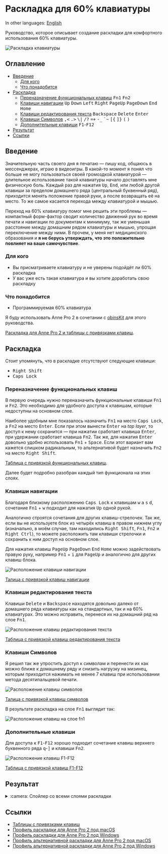 # Раскладка для 60% клавиатуры

In other languages: [English](./README.md)

Руководство, которое описывает создание раскладки для комфортного использования 60% клавиатуры.

![Раскладка клавиатуры](img/main-layer.png)

## Оглавление

* [Введение](#введение)
  * [Для кого](#для-кого)
  * [Что понадобится](#что-понадобится)
* [Раскладка](#раскладка)
    * [Переназначение функциональных клавиш](#переназначение-функциональных-клавиш)
    <kbd>Fn1</kbd> <kbd>Fn2</kbd>
    * [Клавиши навигации](#клавиши-навигации)
     <kbd>Up</kbd> <kbd>Down</kbd> <kbd>Left</kbd> <kbd>Right</kbd> <kbd>PageUp</kbd>
     <kbd>PageDown</kbd> <kbd>End</kbd> <kbd>Home</kbd>
    * [Клавиши редактирования текста](#клавиши-редактирования-текста)
     <kbd>Backspace</kbd> <kbd>Delete</kbd> <kbd>Enter</kbd>
    * [Клавиши Символов](#клавиши-символов)
     <kbd>,&lt;</kbd> <kbd>.&gt;</kbd> <kbd>\\&#124;</kbd> <kbd>/?</kbd>
     <kbd>=+</kbd> <kbd>-_</kbd> <kbd>\`~</kbd> <kbd>\[\{</kbd>
     <kbd>\]\}</kbd> <kbd>\(</kbd> <kbd>\)</kbd>
  * [Дополнительные клавиши](#дополнительные-клавиши)
     <kbd>F1</kbd>-<kbd>F12</kbd>
* [Результат](#результат)
* [Ссылки](#ссылки)


## Введение

Значительную часть своего дня я печатаю — пишу код, общаюсь в мессенджерах, играю в видеоигры. В какой-то момент я понял что больше не могу пользоваться своей громоздкой клавиатурой — длительное использование такой клавиатуры начало доставлять мне физическую боль. Каждый раз для нажатия <kbd>Up</kbd>, <kbd>End</kbd>, или любой другой клавиши за пределом домашнего ряда (центральный буквенный ряд), приходится менять положение правой руки, а после возвращать её на место. То же самое касается перехода между клавиатурой и мышью.

Переход на 60% клавиатуру помог мне решить эти проблемы — компактный форм-фактор сводит количество движений рук во время печати и навигации по документам к минимуму, так же уменьшая расстояние между домашним рядом клавиатуры и мышью, упрощая переключение между ними. В прочем, у меня нет медицинского образования и **я не берусь утверждать, что это положительно повлияет на ваше самочувствие**.

### Для кого

* Вы присматриваете клавиатуру и не уверены подойдёт ли 60% раскладка 
* У вас уже есть такая клавиатура и вы хотите доработать свою раскладку

### Что понадобится

* Программируемая 60% клавиатура

Я буду использовать Anne Pro 2 в сочетании с [obinsKit](http://en.obins.net/obinskit) для этого руководства.

[Раскладка для Anne Pro 2 и таблицы с привязками клавиш](#ссылки).


## Раскладка

Стоит упомянуть, что в раскладке отсутствуют следующие клавиши:

* <kbd>Right Shift</kbd>
* <kbd>Caps Lock</kbd>

### Переназначение функциональных клавиш

В первую очередь нужно переназначить функциональные клавиши <kbd>Fn1</kbd> и <kbd>Fn2</kbd>. Это необходимо для удобного доступа к клавишам, которые недоступны на основном слое.

Наиболее удобным мне показалось назначить <kbd>Fn1</kbd> на место <kbd>Caps Lock</kbd>, а <kbd>Fn2</kbd> на место <kbd>Enter</kbd>. Если при этом вынести <kbd>Enter</kbd> на *tap layer*, то доступ к нему сохранится — при нажатии сработает клавиша <kbd>Enter</kbd>, при удержании сработает клавиша <kbd>Fn2</kbd>. Так же, для нажатия <kbd>Enter</kbd> довольно удобно использовать <kbd>Fn1</kbd> + <kbd>Space</kbd>.
Если этот вариант вам кажется слишком радикальным, то альтернативой будет назначить <kbd>Fn2</kbd> на
место <kbd>Right Shift</kbd>. 

[Таблица с привязкой функциональных клавиш](layout_table_ru.md#привязка-функциональных-клавиш).

Далее будет подробно разобран каждый тип функционала на этих слоях.

### Клавиши навигации

Благодаря близкому расположению <kbd>Caps Lock</kbd> к клавишам <kbd>w</kbd> <kbd>a</kbd> <kbd>s</kbd> <kbd>d</kbd>, сочетание <kbd>Fn1</kbd> + <kbd>w</kbd> подходит для нажатия <kbd>Up</kbd> одной рукой.

Аналогично строятся сочетания для других клавиш-стрелочек. Так же, если вы не используете блок из четырёх клавиш в правом нижнем углу (изначально, в моём случае, там находились <kbd>Right Shift</kbd>, <kbd>Fn1</kbd>, <kbd>Fn2</kbd> и <kbd>Right Ctrl</kbd>), то можете расположить там клавиши стрелочки и сохранить к ним доступ на основном слое.

Для нажатия клавиш <kbd>PageUp</kbd> <kbd>PageDown</kbd> <kbd>End</kbd> <kbd>Home</kbd> можно задействовать правую руку, например <kbd>Fn1</kbd> + <kbd>i</kbd> для <kbd>PageUp</kbd> и аналогично для других клавиш блока.

![Расположение клавиши навигации](./img/navigation.png)

[Талица с привязкой клавиш навигации](layout_table_ru.md#привязка-клавиш-навигации)

### Клавиши редактирования текста

Клавиши <kbd>Delete</kbd> и <kbd>Backspace</kbd> находятся довольно далеко от домашнего ряда клавиатуры как на стандартных, так и на 60% клавиатурах. Это можно исправить, перенеся их на домашний ряд на слое <kbd>Fn1</kbd>.

![Расположение клавиш редактирования текста](./img/text-editing.png)

[Таблица с привязкой клавиш редактирования текста](layout_table_ru.md#привязка-клавиш-редактирования-текста)

### Клавиши Символов

Я решил так же упростить доступ к символам и перенести их как можно ближе к домашнему ряду и снизить нагрузку на мизинец, которым приходится нажимать не менее 7 клавиш при использовании метода десятипальцевой печати.

![Расположение клавиш символов](./img/symbols.png)

[Талица с привязкой клавиш символов](layout_table_ru.md#привязка-клавиш-символов)

В результате раскладка на слое <kbd>Fn1</kbd> выглядит так:

![Расположение клавиш на слое fn1](./img/fn1-layer.png)

### Дополнительные клавиши

Для доступа к <kbd>F1</kbd>-<kbd>F12</kbd> хорошо подходит сочетание клавиш верхнего буквенного ряда <kbd>q</kbd>-<kbd>]</kbd> и клавиши <kbd>Fn2</kbd>.

![Расположение клавиш F1-F12](./img/fn2-layer.png)

[Таблица с привязкой клавиш F1-F12](layout_table_ru.md#привязка-дополнительных-клавиш)

## Результат

<details>
  <summary>:camera: Спойлер со всеми слоями раскладки</summary>
  
  <br>
  
  ![Расположение клавиш на основном слое](/img/main-layer.png)
  ![Расположение клавиш на слое fn1](/img/fn1-layer.png)
  ![Расположение клавиш на слое fn2](/img/fn2-layer.png)
  ![Расположение клавиш на tap layer](/img/tap-layer.png)
</details>

## Ссылки

* [Таблицы с привязками клавиш](layout_table_ru.md)
* [Профиль раскладки для Anne Pro 2 под macOS](https://github.com/astronautr/60p-keyboard-layout/releases/download/v1.1.0/ap2_macOS.json)
* [Профиль раскладки для Anne Pro 2 под Windows](https://github.com/astronautr/60p-keyboard-layout/releases/download/v1.1.0/ap2_Windows.json)
* [Профиль альтернативной раскладки для Anne Pro 2 под macOS](https://github.com/astronautr/60p-keyboard-layout/releases/download/v1.1.0/ap2_macOS_alternative.json)
* [Профиль альтернативной раскладки для Anne Pro 2 под Windows](https://github.com/astronautr/60p-keyboard-layout/releases/download/v1.1.0/ap2_Windows_alternative.json)
